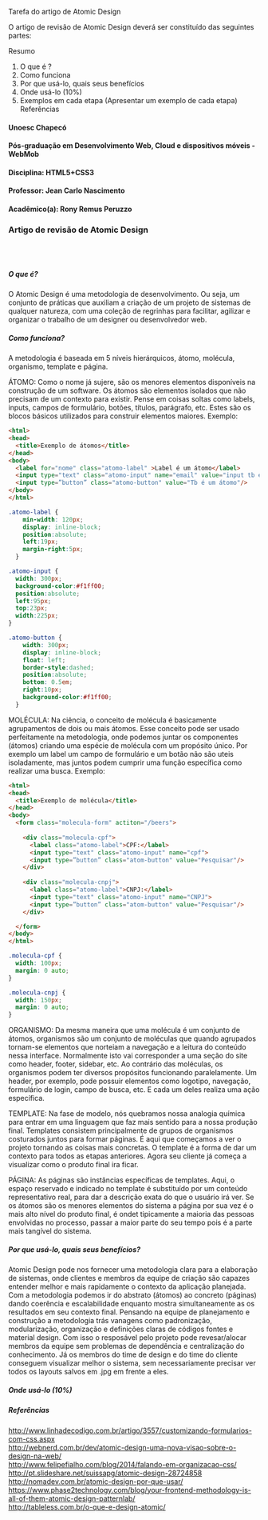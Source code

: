 Tarefa do artigo de Atomic Design

O artigo de revisão de Atomic Design deverá ser constituído das seguintes partes:

Resumo
1) O que é ?
2) Como funciona
3) Por que usá-lo, quais seus benefícios
4) Onde usá-lo (10%)
5) Exemplos em cada etapa (Apresentar um exemplo de cada etapa)
Referências


#### Unoesc Chapecó
#### Pós-graduação em Desenvolvimento Web, Cloud e dispositivos móveis - WebMob
#### Disciplina: HTML5+CSS3
#### Professor: Jean Carlo Nascimento
#### Acadêmico(a): Rony Remus Peruzzo
### Artigo de revisão de Atomic Design

</br></br>

##### O que é?

  O Atomic Design é uma metodologia de desenvolvimento. Ou seja, um conjunto de práticas que auxiliam a criação de um projeto de sistemas de qualquer natureza, com uma coleção de regrinhas para facilitar, agilizar e organizar o trabalho de um designer ou desenvolvedor web.
  
##### Como funciona?

  A metodologia é baseada em 5 níveis hierárquicos, átomo, molécula, organismo, template e página. 
  
  ÁTOMO: Como o nome já sujere, são os menores elementos disponíveis na construção de um software. Os átomos são elementos isolados que não precisam de um contexto para existir. Pense em coisas soltas como labels, inputs, campos de formulário, botões, títulos, parágrafo, etc. Estes são os blocos básicos utilizados para construir elementos maiores.
  Exemplo: 
  
```html
<html>
<head>
  <title>Exemplo de átomos</title>
</head>
<body>
  <label for="nome" class="atomo-label" >Label é um átomo</label>
  <input type="text" class="atomo-input" name="email" value="input tb é um átomo">
  <input type=”button” class="atomo-button" value="Tb é um átomo"/>
</body>
</html>
```
```css
.atomo-label {
    min-width: 120px;
    display: inline-block;
    position:absolute;
    left:19px;
    margin-right:5px;
  }

.atomo-input {
  width: 300px;
  background-color:#f1ff00;
  position:absolute;
  left:95px;
  top:23px;
  width:225px;
}

.atomo-button {
    width: 300px;
    display: inline-block;
    float: left;
    border-style:dashed;
    position:absolute;
    bottom: 0.5em;
    right:10px;
    background-color:#f1ff00;
  }
```
 
  MOLÉCULA: Na ciência, o conceito de molécula é basicamente agrupamentos de dois ou mais átomos. Esse conceito pode ser usado perfeitamente na metodologia, onde podemos juntar os componentes (átomos) criando uma espécie de molécula com um propósito único. Por exemplo um label um campo de formulário e um botão não são uteis isoladamente, mas juntos podem cumprir uma função específica como realizar uma busca.
  Exemplo:
```html
<html>
<head>
  <title>Exemplo de molécula</title>
</head>
<body>
  <form class="molecula-form" actiton="/beers">
   
    <div class="molecula-cpf">
      <label class="atomo-label">CPF:</label>
      <input type="text" class="atomo-input" name="cpf">
      <input type=”button” class="atom-button" value="Pesquisar"/>
    </div>
    
    <div class="molecula-cnpj">
      <label class="atomo-label">CNPJ:</label>
      <input type="text" class="atomo-input" name="CNPJ">
      <input type=”button” class="atom-button" value="Pesquisar"/>
    </div>

  </form>
</body>
</html>
```
```css
.molecula-cpf {
  width: 100px;
  margin: 0 auto;
}

.molecula-cnpj {
  width: 150px;
  margin: 0 auto;
}
```

  ORGANISMO: Da mesma maneira que uma molécula é um conjunto de átomos, organismos são um conjunto de moléculas que quando agrupados tornam-se elementos que norteiam a navegação e a leitura do conteúdo nessa interface.
  Normalmente isto vai corresponder a uma seção do site como header, footer, sidebar, etc. Ao contrário das moléculas, os organismos podem ter diversos propósitos funcionando paralelamente. Um header, por exemplo, pode possuir elementos como logotipo, navegação, formulário de login, campo de busca, etc. E cada um deles realiza uma ação específica. 
  
  TEMPLATE: Na fase de modelo, nós quebramos nossa analogia química para entrar em uma linguagem que faz mais sentido para a nossa produção final. Templates consistem principalmente de grupos de organismos costurados juntos para formar páginas. É aqui que começamos a ver o projeto tornando as coisas mais concretas. O template é a forma de dar um contexto para todos as etapas anteriores. Agora seu cliente já começa a visualizar como o produto final ira ficar.

  PÁGINA: As páginas são instâncias específicas de templates. Aqui, o espaço reservado e indicado no template é substituído por um conteúdo representativo real, para dar a descrição exata do que o usuário irá ver.
  Se os átomos são os menores elementos do sistema a página por sua vez é o mais alto nível do produto final, é ondet tipicamente a maioria das pessoas envolvidas no processo, passar a maior parte do seu tempo pois é a parte mais tangível do sistema.
  
##### Por que usá-lo, quais seus benefícios?

  Atomic Design pode nos fornecer uma metodologia clara para a elaboração de sistemas, onde clientes e membros da equipe de criação são capazes entender melhor e mais rapidamente o contexto da aplicação planejada. Com a metodologia podemos ir do abstrato (átomos) ao concreto (páginas) dando coerência e escalabilidade enquanto mostra simultaneamente as os resultados em seu contexto final. 
  Pensando na equipe de planejamento e construção a metodologia trás vanagens como padronização, modularização, organização e definições claras de códigos fontes e material design. Com isso o resposável pelo projeto pode revesar/alocar membros da equipe sem problemas de dependência e centralização do conhecimento.
  Já os membros do time de design e do time do cliente conseguem visualizar melhor o sistema, sem necessariamente precisar ver todos os layouts salvos em .jpg em frente a eles.
  
##### Onde usá-lo (10%)
  
  
##### Referências

http://www.linhadecodigo.com.br/artigo/3557/customizando-formularios-com-css.aspx </br>
http://webnerd.com.br/dev/atomic-design-uma-nova-visao-sobre-o-design-na-web/ </br>
http://www.felipefialho.com/blog/2014/falando-em-organizacao-css/ </br>
http://pt.slideshare.net/suissapg/atomic-design-28724858 </br>
http://nomadev.com.br/atomic-design-por-que-usar/ </br>
https://www.phase2technology.com/blog/your-frontend-methodology-is-all-of-them-atomic-design-patternlab/ </br>
http://tableless.com.br/o-que-e-design-atomic/ </br>

  
  
